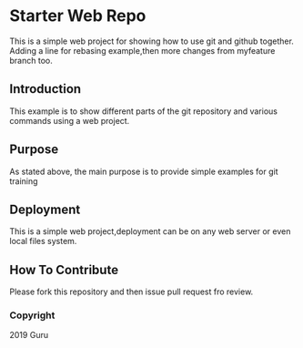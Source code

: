 # Starter Web Repo

This is a simple web project for showing how to use git and github together. Adding a line for rebasing example,then more changes from myfeature branch too.

## Introduction

This example is to show different parts of the git repository and various commands using a web project.

## Purpose

As stated above, the main purpose is to provide simple examples for git training

## Deployment

This is a simple web project,deployment can be on any web server or even local files system.
 
## How To Contribute
Please fork this repository and then issue pull request fro review.

### Copyright

2019 Guru
